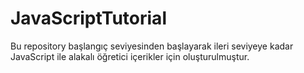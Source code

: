 # JavaScriptTutorial
Bu repository başlangıç seviyesinden başlayarak ileri seviyeye kadar  JavaScript ile alakalı öğretici içerikler için oluşturulmuştur.
